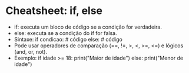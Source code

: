 # Cheatsheet: if, else

- if: executa um bloco de código se a condição for verdadeira.
- else: executa se a condição do if for falsa.
- Sintaxe:
  if condicao:
      # código
  else:
      # código
- Pode usar operadores de comparação (==, !=, >, <, >=, <=) e lógicos (and, or, not).
- Exemplo:
  if idade >= 18:
      print("Maior de idade")
  else:
      print("Menor de idade")
